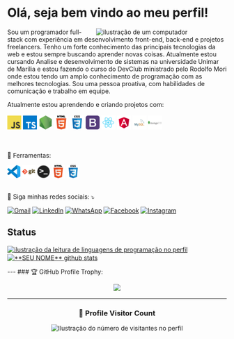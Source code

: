  # Olá, seja bem vindo ao meu perfil!
<img src="https://www.alura.com.br/artigos/assets/hello-world-em-varias-linguagens/imagem1.gif" alt="ilustração de um computador" min-width="400px" max-width="400px" width="300px" align="right">

<p align="left"> 
 Sou um programador full-stack com experiência em desenvolvimento front-end, back-end e projetos freelancers. Tenho um forte conhecimento das principais tecnologias da web e estou sempre buscando aprender novas coisas.  
Atualmente estou cursando Analise e desenvolvimento de sistemas na universidade Unimar de Marília e estou fazendo o curso do DevClub ministrado pelo Rodolfo Mori onde estou tendo um amplo conhecimento de programação com as melhores tecnologias. Sou uma pessoa proativa, com habilidades de comunicação e trabalho em equipe.<br>
</p>

<p align="left">
   Atualmente estou aprendendo e criando projetos com:<br><br>
<code><img height="32" src="https://raw.githubusercontent.com/github/explore/80688e429a7d4ef2fca1e82350fe8e3517d3494d/topics/javascript/javascript.png" alt="Javascript"/></code>
<code><img height="32" src="https://raw.githubusercontent.com/github/explore/80688e429a7d4ef2fca1e82350fe8e3517d3494d/topics/typescript/typescript.png" alt="Typescript"/></code>
<code><img height="32" src="https://raw.githubusercontent.com/github/explore/80688e429a7d4ef2fca1e82350fe8e3517d3494d/topics/nodejs/nodejs.png" alt="Nodejs"/></code>
<code><img height="32" src="https://raw.githubusercontent.com/github/explore/80688e429a7d4ef2fca1e82350fe8e3517d3494d/topics/html/html.png" alt="HTML5"/></code>
<code><img height="32" src="https://raw.githubusercontent.com/github/explore/80688e429a7d4ef2fca1e82350fe8e3517d3494d/topics/css/css.png" alt="CSS"/></code>
<code><img height="32" src="https://raw.githubusercontent.com/github/explore/80688e429a7d4ef2fca1e82350fe8e3517d3494d/topics/bootstrap/bootstrap.png" alt="Bootstrap"/></code>
<code><img height="32" src="https://raw.githubusercontent.com/github/explore/80688e429a7d4ef2fca1e82350fe8e3517d3494d/topics/react/react.png" alt="React"/></code>
<code><img height="32" src="https://raw.githubusercontent.com/github/explore/80688e429a7d4ef2fca1e82350fe8e3517d3494d/topics/angular/angular.png" alt="Angular"/></code>
<code><img height="32" src="https://raw.githubusercontent.com/github/explore/80688e429a7d4ef2fca1e82350fe8e3517d3494d/topics/mysql/mysql.png" alt="MySQL"/></code>
<!--<code><img height="32" src="https://raw.githubusercontent.com/github/explore/80688e429a7d4ef2fca1e82350fe8e3517d3494d/topics/postgresql/postgresql.png" alt="PostegreSQL"/><code>-->
<code><img height="32" src="https://raw.githubusercontent.com/github/explore/80688e429a7d4ef2fca1e82350fe8e3517d3494d/topics/mongodb/mongodb.png" alt="MongoDB"/></code>
</p>

<p align="left"><br><br>
  💼 Ferramentas:
 
 <code><img
    height="30"
    src="https://raw.githubusercontent.com/github/explore/80688e429a7d4ef2fca1e82350fe8e3517d3494d/topics/visual-studio-code/visual-studio-code.png"
    alt="Logo visual studio"/></code>
<code><img
    height="30"
    src="https://raw.githubusercontent.com/github/explore/80688e429a7d4ef2fca1e82350fe8e3517d3494d/topics/git/git.png"
    alt="Logo git"/></code>
<code><img
    height="30"
    src="https://raw.githubusercontent.com/github/explore/80688e429a7d4ef2fca1e82350fe8e3517d3494d/topics/terminal/terminal.png"
    alt="Logo terminal"/></code>
<code><img
    height="30"
    src="https://raw.githubusercontent.com/github/explore/80688e429a7d4ef2fca1e82350fe8e3517d3494d/topics/html/html.png"
    alt="Logo HTML"/></code>
<code><img
    height="30"
    src="https://raw.githubusercontent.com/github/explore/80688e429a7d4ef2fca1e82350fe8e3517d3494d/topics/css/css.png"
    alt="Logo CSS"/></code><br><br>

<p align="left">
  💌 Siga minhas redes sociais: ⤵️
</p>

<p align="left">
  <a href="mailto:fabiosena1436@gmail.com" title="Gmail">
  <img src="https://img.shields.io/badge/-Gmail-FF0000?style=flat-square&labelColor=FF0000&logo=gmail&logoColor=white&link=Fabio informações <fabiosena1436@gmail.com>" alt="Gmail"/></a>

  <a href="https://www.facebook.com/fabio.sena.315?mibextid=ZbWKwL" target="_blank" title="LinkedIn">
  <img src="https://img.shields.io/badge/-Linkedin-0e76a8?style=flat-square&logo=Linkedin&logoColor=white&link=https://www.linkedin.com/in/fabio-vicente-de-sena/" alt="LinkedIn"/></a>

  <a href="https://api.whatsapp.com/send?phone=5518981579318&text=Olá, encontrei seu número no GitHub, gostaria de entrar em contato, pois gostei do seu perfil de programador." title="WhatsApp">
  <img src="https://img.shields.io/badge/-WhatsApp-25d366?style=flat-square&labelColor=25d366&logo=whatsapp&logoColor=white&link=API-DO-SEU-WHATSAPP" alt="WhatsApp"/></a>

  <a href="https://www.facebook.com/fabio.sena.315?mibextid=ZbWKwL" target="_blank" title="Facebook">
  <img src="https://img.shields.io/badge/-Facebook-3b5998?style=flat-square&labelColor=3b5998&logo=facebook&logoColor=white&link=LINK-DO-SEU-FACEBOOK" alt="Facebook"/></a>

  <a href="https://www.instagram.com/fabio.sena36/" target="_blank" title="Instagram">
  <img src="https://img.shields.io/badge/-Instagram-DF0174?style=flat-square&labelColor=DF0174&logo=instagram&logoColor=white&link=LINK-DO-SEU-INSTAGRAM" alt="Instagram"/></a>
</p>


## Status

<a href="https://github.com/fabiosena1436" title="ilustração do mapeamento de linguagens">
  <img align="center" src="https://github-readme-stats.vercel.app/api/top-langs/?username=vanessaswerts&theme=dracula&hide_langs_below=1" alt="ilustração da leitura de linguagens de programação no perfil"/>
</a>

<a href="https://github.com/fabiosena1436" title="ilustração do mapeamento do perfil">
 <img align="center" src="https://github-readme-stats.vercel.app/api?username=vanessaswerts&show_icons=true&theme=dracula&line_height=27" alt="**SEU NOME** github stats"/>
</a>
</p>

--- ### 🏆 GitHub Profile Trophy:

<p align="center">
  <a
    href="https://github.com/ryo-ma/github-profile-trophy"
    title="repositório de troféus"
  >
    <img
      width="800"
      src="https://github-profile-trophy.vercel.app/?username=victormoreiraofc&column=8&theme=darkhub&no-frame=true&no-bg=true"
    />
  </a>
</p>

---

<div align="center">
  <h3><b>📍 Profile Visitor Count</b></h3>
</div>

<p align="center">
  <img
    src="https://profile-counter.glitch.me/victormoreiraofc/count.svg"
    alt="Ilustração do número de visitantes no perfil"
  />
</p>


